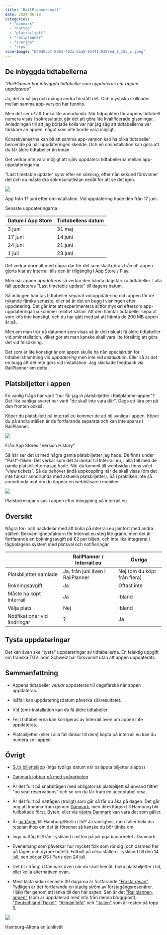 ```yaml
---
title: "RailPlanner-nytt"
date: 2024-06-18
categories: 
  - "danmark"
  - "nattag"
  - "platsbiljett"
  - "railplanner"
  - "sverige"
  - "tips"
coverImage: "b40d93b7-8d03-403a-b5a8-8544140387ed_1_105_c.jpeg"
---
```


## De inbyggda tidtabellerna

_"RailPlanner har inbyggda tidtabeller som uppdateras när appen uppdateras"._

Ja, det är så jag och många andra förstått det. Och mystiska skillnader mellan samma app-version har funnits.

Men det _ser ut_ att funka lite annorlunda. När tidpunkten för appens tidtabell numera visas i sökresultatet går det att göra lite kvalificerade gissningar. Anledningen till att jag började kolla var när jag såg att tidtabellerna var färskare än appen, något som inte borde vara möjligt.

Konsekvenserna kan bli att samma app-version kan ha olika tidtabeller beroende på när uppdateringen skedde. Och en ominstallation kan göra att du får äldre tidtabeller än innan.

Det verkar inte vara möjligt att själv uppdatera tidtabellerna mellan app-uppdateringarna.

"Last timetable update" syns efter en sökning, efter nån sekund försvinner det och du måste dra sökresultatlistan nedåt för att se det igen.

 

![](images/railplanner-nytt_3.jpeg?w=1024)

<figcaption>

App från 17 juni efter ominstallation. Vid uppdatering hade den från 17 juni.

</figcaption>

 

Senaste uppdateringarna

| Datum i App Store | Tidtabellens datum |
| --- | --- |
| 3 juni | 31 maj |
| 17 juni | 14 juni |
| 24 juni | 21 juni |
| 1 juli | 28 juni |

Det verkar normalt med några dar för det som skall göras från att appen gjorts klar av Interrail tills den är tillgänglig i App Store / Play.

Men när appen _uppdateras_ så verkar den hämta dagsfärska tidtabeller. I alla fall uppdateras "Last timetable update" till dagens datum.

Så antingen hämtas tidtabeller separat vid uppdatering och appen får de rykande färska senaste, eller så är det en bugg i visningen efter uppdatering. Det går inte att experimentera alltför mycket eftersom app-uppdateringarna kommer relativt sällan. Att den hämtar tidtabeller separat vore iofs inte konstigt, och du har gått med på att hämta de 200 MB appen är på.

Men om man tror på datumen som visas så är det risk att få äldre tidtabeller vid ominstallation, vilket gör att man kanske skall vara lite försiktig att göra det vid felsökning.

Det som är lite konstigt är om appen skulle ha nån specialrutin för tidtabellshämtning vid _uppdatering_ men inte vid _installation_. Eller så är det en bugg att det inte görs vid installation. Jag skickade feedback via RailPlanner om detta.

## Platsbiljetter i appen

En vanlig fråga har varit "hur får jag in platsbiljetter i Railplanner-appen"? Det lika vanliga svaret har varit "de skall inte vara där". Dags att lära om på den fronten också.

Köper du platsbiljett på interrail.eu kommer de att bli synliga i appen. Köper du på andra ställen är de fortfarande separata och kan inte sparas i RailPlanner.

 

![](images/railplanner-nytt_4.jpeg?w=1024)

<figcaption>

Från App Stores "Version History"

</figcaption>

 

Så här ser det ut med några gamla platsbiljetter jag hade. De finns under "Past"-fliken. Det verkar som det är länkar till Interrail.eu, i alla fall med de gamla platsbiljetterna jag hade. När du kommit till webbsidan finns valet "view tickets". Så du behöver ändå uppkoppling när de skall visas (om det inte funkar annorlunda med aktuella platsbiljetter). Så i praktiken inte så annorlunda mot om du öppnar en webbläsare i mobilen.

 

![](images/railplanner-nytt_5.jpeg?w=1024)

<figcaption>

Platsbokningar visas i appen efter inloggning på interrail.eu

</figcaption>

 

## Översikt

Några för- och nackdelar med att boka på interrail.eu jämfört med andra ställen. Bekvämlighetsfaktorn för Interrail.eu steg lite grann, men det är fortfarande en bokningsavgift på €2 per biljett, och inte lika integrerat i tågbolagens system med platsval och notifieringar.

|  | RailPlanner / Interrail.eu | Övriga |
| --- | --- | --- |
| Platsbiljetter samlade | Ja, från juni även i RailPlanner | Nej (om du köpt från flera) |
| Bokningsavgift | Ja | Oftast inte |
| Måste ha köpt Interrail | Ja | Ibland |
| Välja plats | Nej | Ibland |
| Notifikationer vid ändringar | ? | Ja |

## Tysta uppdateringar

Det kan även ske "tysta" uppdateringar av tidtabellerna. En felaktig uppgift om franska TGV inom Schweiz har försvunnit utan att appen uppdaterats.

## Sammanfattning

- Appens tidtabeller _verkar_ uppdateras till dagsfärska när appen uppdateras.

- Isåfall kan uppdateringsdatum påverka sökresultatet.

- Vid (om)-installation kan du få äldre tidtabeller.

- Fel i tidtabellerna kan korrigeras av Interrail även om appen inte uppdateras.

- Platsbiljetter (eller i alla fall länkar till dem) köpta på interrail.eu kan du numera se i appen

## Övrigt

- [SJ:s biljettsläpp](https://www.sj.se/kundservice/fragor-och-svar/4607/nar-slapps-sjs-biljetter/) (inga tydliga datum när osläppta biljetter släpps)

- [Danmark jobbar på med spårarbeten](https://www.dsb.dk/trafikinformation/sporfornyelse-2024/)

- Är det fullt på snabbtågen med obligatorisk platsbiljett så använd filtret "no seat reservations" och se om du får fram en acceptabel resa.

- Är det fullt på nattågen (troligt) som går så får du åka på dagen. Det går nog att komma fram genom [Danmark](https://www.trainfo.eu/danmark/), men direkttågen till Hamburg blir fullbokade först. Byten, eller via [västra Danmark](https://www.trainfo.eu/danmark-vast/) kan vara det som gäller.

- Är [nattågen](https://www.trainfo.eu/nattag/) till Hamburg/Berlin i tid? Ja vanligtvis, men faller hela din resplan ihop om det är försenat så kanske du bör tänka om.

- Inga nattåg till/från Tyskland i mitten på juli pga banarbetet i Danmark.

- Evenemang som påverkar hur mycket folk som rör sig (och därmed fler på tågen och dýrare hotell): Fotboll på olika ställen i Tyskland till den 14 juli, sen börjar OS i Paris den 24 juli.

- Det blir trångt i Danmark även när du skall hemåt, boka platsbiljetter i tid, eller kolla alternativen ovan.

- Mest lästa sidan senaste 30 dagarna är fortfarande ["Första resan"](https://www.trainfo.eu/forsta-resan/). Tydligen är det fortfarande en stadig ström av förstagångsresenärer. Hjälp fler genom att länka till den här sajten. Sen är det ["Railplanner-appen"](https://www.trainfo.eu/railplanner-appen/) (som är uppdaterad med info från denna bloggpost), ["Deutschland-Ticket"](https://www.trainfo.eu/deutschland-ticket/), ["Allmän Info"](https://www.trainfo.eu/allman-info/) och ["Italien"](https://www.trainfo.eu/italien/) som är resten på topp 5.

 

![](images/railplanner-nytt_2.jpeg?w=769)

<figcaption>

Hamburg-Altona en junikväll

</figcaption>

 

